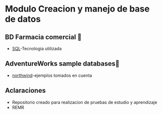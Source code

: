 # Modulo Creacion y manejo de base de datos 

## BD Farmacia comercial 🐬
* [SQL](https://docs.microsoft.com/en-us/sql/?view=sql-server-ver15)-Tecnologia utilizada

## AdventureWorks sample databases🔧
* [northwind](https://github.com/microsoft/sql-server-samples/tree/master/samples/databases)-ejemplos tomados en cuenta

## Aclaraciones
* Repositorio creado para realizacion de pruebas de estudio y aprendizaje
* REMR 
